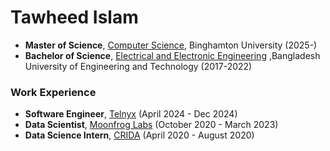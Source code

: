 # Tawheed Islam
- **Master of Science**, [Computer Science](), Binghamton University (2025-)
- **Bachelor of Science**, [Electrical and Electronic Engineering](https://eee.buet.ac.bd) ,Bangladesh University of Engineering and Technology (2017-2022)

### Work Experience

- **Software Engineer**, [Telnyx](https://telnyx.com) (April 2024 - Dec 2024)
- **Data Scientist**, [Moonfrog Labs](https://moonfroglabs.com) (October 2020 - March 2023)
- **Data Science Intern**, [CRIDA](https://www.cridaction.org) (April 2020 - August 2020) 

